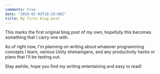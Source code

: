 ```yaml
---
comments: true
date: "2019-02-03T18:28:00Z"
title: My first blog post
---
```


This marks the first original blog post of my own, hopefully this becomes something that I carry one with.


As of right now, I'm planning on writing about whatever programming concepts I learn, various Unity shenanigans, and any productivity hacks or plans that I'll be testing out. 

Stay awhile, hope you find my writing entertaining and easy to read!